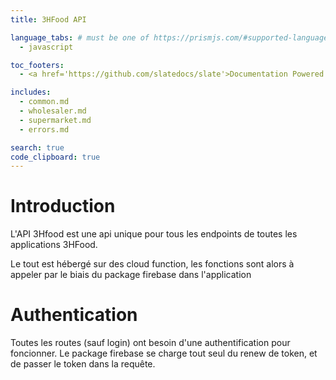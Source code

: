 ```yaml
---
title: 3HFood API

language_tabs: # must be one of https://prismjs.com/#supported-languages
  - javascript

toc_footers:
  - <a href='https://github.com/slatedocs/slate'>Documentation Powered by Slate</a>

includes:
  - common.md
  - wholesaler.md
  - supermarket.md
  - errors.md

search: true
code_clipboard: true
---
```


# Introduction

L'API 3Hfood est une api unique pour tous les endpoints de toutes les applications 3HFood.

Le tout est hébergé sur des cloud function, les fonctions sont alors à appeler par le biais du package firebase dans l'application

# Authentication

Toutes les routes (sauf login) ont besoin d'une authentification pour foncionner. Le package firebase se charge tout seul du renew de token, et de passer le token dans la requête.



